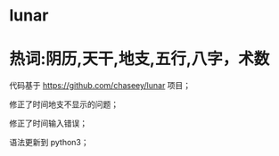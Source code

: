 lunar
=====

# 热词:阴历,天干,地支,五行,八字，术数

代码基于 https://github.com/chaseey/lunar 项目；

修正了时间地支不显示的问题；

修正了时间输入错误；

语法更新到 python3；
